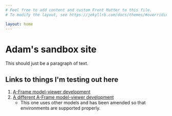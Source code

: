 ```yaml
---
# Feel free to add content and custom Front Matter to this file.
# To modify the layout, see https://jekyllrb.com/docs/themes/#overriding-theme-defaults

layout: home
---
```

# Adam's sandbox site
This should just be a paragraph of text.

## Links to things I'm testing out here
1. [A-Frame model-viewer development](https://amp-92.github.io/aframe-test)
2. [A different A-Frame model-viewer development](https://amp-92.github.io/aframe-test-v2)
    * This one uses other models and has been amended so that environments are supported properly.

